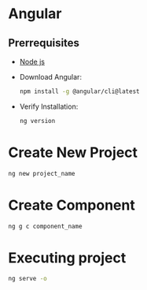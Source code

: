 # Angular

## Prerrequisites 

- [Node js](https://nodejs.org/) 
- Download Angular:

  ```BASH
  npm install -g @angular/cli@latest
  ```
  
- Verify Installation:
  ```BASH
  ng version
  ```

# Create New Project
  
  ```BASH
  ng new project_name
  ```

# Create Component

  ```BASH
  ng g c component_name
  ```

# Executing project

  ```BASH
  ng serve -o
  ```
